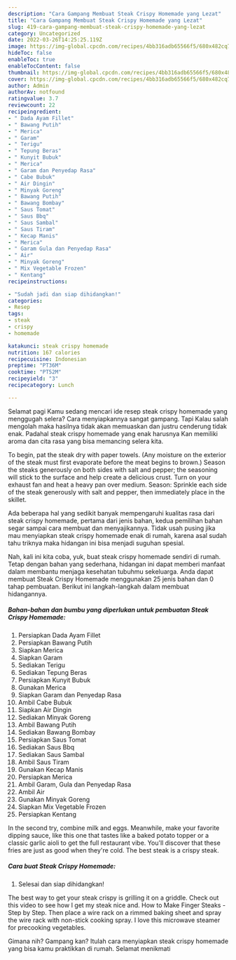 ```yaml
---
description: "Cara Gampang Membuat Steak Crispy Homemade yang Lezat"
title: "Cara Gampang Membuat Steak Crispy Homemade yang Lezat"
slug: 419-cara-gampang-membuat-steak-crispy-homemade-yang-lezat
category: Uncategorized
date: 2022-03-26T14:25:25.119Z
image: https://img-global.cpcdn.com/recipes/4bb316adb65566f5/680x482cq70/steak-crispy-homemade-foto-resep-utama.jpg
hideToc: false
enableToc: true
enableTocContent: false
thumbnail: https://img-global.cpcdn.com/recipes/4bb316adb65566f5/680x482cq70/steak-crispy-homemade-foto-resep-utama.jpg
cover: https://img-global.cpcdn.com/recipes/4bb316adb65566f5/680x482cq70/steak-crispy-homemade-foto-resep-utama.jpg
author: Admin
authorAv: notfound
ratingvalue: 3.7
reviewcount: 22
recipeingredient:
- " Dada Ayam Fillet"
- " Bawang Putih"
- " Merica"
- " Garam"
- " Terigu"
- " Tepung Beras"
- " Kunyit Bubuk"
- " Merica"
- " Garam dan Penyedap Rasa"
- " Cabe Bubuk"
- " Air Dingin"
- " Minyak Goreng"
- " Bawang Putih"
- " Bawang Bombay"
- " Saus Tomat"
- " Saus Bbq"
- " Saus Sambal"
- " Saus Tiram"
- " Kecap Manis"
- " Merica"
- " Garam Gula dan Penyedap Rasa"
- " Air"
- " Minyak Goreng"
- " Mix Vegetable Frozen"
- " Kentang"
recipeinstructions:

- "Sudah jadi dan siap dihidangkan!"
categories:
- Resep
tags:
- steak
- crispy
- homemade

katakunci: steak crispy homemade 
nutrition: 167 calories
recipecuisine: Indonesian
preptime: "PT36M"
cooktime: "PT52M"
recipeyield: "3"
recipecategory: Lunch

---
```



Selamat pagi Kamu sedang mencari ide resep steak crispy homemade yang menggugah selera? Cara menyiapkannya sangat gampang. Tapi Kalau salah mengolah maka hasilnya tidak akan memuaskan dan justru cenderung tidak enak. Padahal steak crispy homemade yang enak harusnya Kan memiliki aroma dan cita rasa yang bisa memancing selera kita.


To begin, pat the steak dry with paper towels. (Any moisture on the exterior of the steak must first evaporate before the meat begins to brown.) Season the steaks generously on both sides with salt and pepper; the seasoning will stick to the surface and help create a delicious crust. Turn on your exhaust fan and heat a heavy pan over medium. Season: Sprinkle each side of the steak generously with salt and pepper, then immediately place in the skillet.

Ada beberapa hal yang sedikit banyak mempengaruhi kualitas rasa dari steak crispy homemade, pertama dari jenis bahan, kedua pemilihan bahan segar sampai cara membuat dan menyajikannya. Tidak usah pusing jika mau menyiapkan steak crispy homemade enak di rumah, karena asal sudah tahu triknya maka hidangan ini bisa menjadi suguhan spesial.


Nah, kali ini kita coba, yuk, buat steak crispy homemade sendiri di rumah. Tetap dengan bahan yang sederhana, hidangan ini dapat memberi manfaat dalam membantu menjaga kesehatan tubuhmu sekeluarga. Anda dapat membuat Steak Crispy Homemade menggunakan 25 jenis bahan dan 0 tahap pembuatan. Berikut ini langkah-langkah dalam membuat hidangannya.

<!--inarticleads1-->

##### Bahan-bahan dan bumbu yang diperlukan untuk pembuatan Steak Crispy Homemade:

1. Persiapkan  Dada Ayam Fillet
1. Persiapkan  Bawang Putih
1. Siapkan  Merica
1. Siapkan  Garam
1. Sediakan  Terigu
1. Sediakan  Tepung Beras
1. Persiapkan  Kunyit Bubuk
1. Gunakan  Merica
1. Siapkan  Garam dan Penyedap Rasa
1. Ambil  Cabe Bubuk
1. Siapkan  Air Dingin
1. Sediakan  Minyak Goreng
1. Ambil  Bawang Putih
1. Sediakan  Bawang Bombay
1. Persiapkan  Saus Tomat
1. Sediakan  Saus Bbq
1. Sediakan  Saus Sambal
1. Ambil  Saus Tiram
1. Gunakan  Kecap Manis
1. Persiapkan  Merica
1. Ambil  Garam, Gula dan Penyedap Rasa
1. Ambil  Air
1. Gunakan  Minyak Goreng
1. Siapkan  Mix Vegetable Frozen
1. Persiapkan  Kentang


In the second try, combine milk and eggs. Meanwhile, make your favorite dipping sauce, like this one that tastes like a baked potato topper or a classic garlic aioli to get the full restaurant vibe. You&#39;ll discover that these fries are just as good when they&#39;re cold. The best steak is a crispy steak. 

<!--inarticleads2-->

##### Cara buat Steak Crispy Homemade:


1. Selesai dan siap dihidangkan!

The best way to get your steak crispy is grilling it on a griddle. Check out this video to see how I get my steak nice and. How to Make Finger Steaks - Step by Step. Then place a wire rack on a rimmed baking sheet and spray the wire rack with non-stick cooking spray. I love this microwave steamer for precooking vegetables. 

Gimana nih? Gampang kan? Itulah cara menyiapkan steak crispy homemade yang bisa kamu praktikkan di rumah. Selamat menikmati

